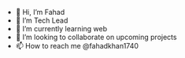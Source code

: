 - 👋 Hi, I’m Fahad
- 👀 I’m Tech Lead
- 🌱 I’m currently learning web
- 💞️ I’m looking to collaborate on upcoming projects
- 📫 How to reach me @fahadkhan1740

<!---
fkhan-nawadi/fkhan-nawadi is a ✨ special ✨ repository because its `README.md` (this file) appears on your GitHub profile.
You can click the Preview link to take a look at your changes.
--->
